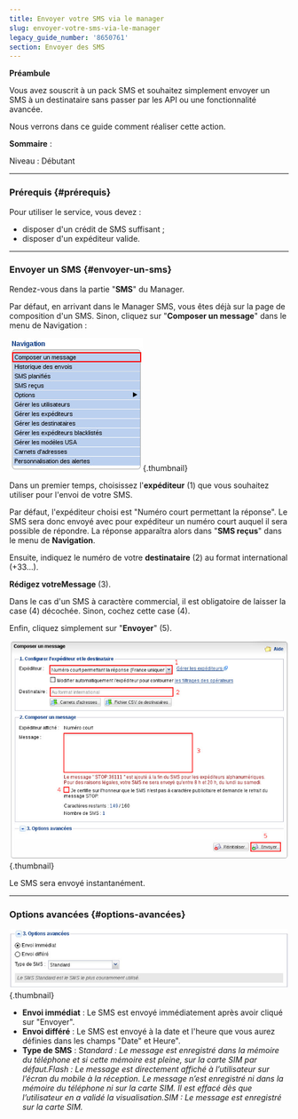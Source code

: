 ```yaml
---
title: Envoyer votre SMS via le manager
slug: envoyer-votre-sms-via-le-manager
legacy_guide_number: '8650761'
section: Envoyer des SMS
---
```


**Préambule**

Vous avez souscrit à un pack SMS et souhaitez simplement envoyer un SMS à un destinataire sans passer par les API ou une fonctionnalité avancée.

Nous verrons dans ce guide comment réaliser cette action.

**Sommaire** :

Niveau : Débutant

------------------------------------------------------------------------

### Prérequis {#prérequis}

Pour utiliser le service, vous devez :

-   disposer d'un crédit de SMS suffisant ;
-   disposer d'un expéditeur valide.

------------------------------------------------------------------------

### Envoyer un SMS {#envoyer-un-sms}

Rendez-vous dans la partie "**SMS**" du Manager.

Par défaut, en arrivant dans le Manager SMS, vous êtes déjà sur la page de composition d'un SMS. Sinon, cliquez sur "**Composer un message**" dans le menu de Navigation :

![](images/01.jpg){.thumbnail}

Dans un premier temps, choisissez l'**expéditeur** (1) que vous souhaitez utiliser pour l'envoi de votre SMS.

Par défaut, l'expéditeur choisi est "Numéro court permettant la réponse". Le SMS sera donc envoyé avec pour expéditeur un numéro court auquel il sera possible de répondre. La réponse apparaîtra alors dans "**SMS reçus**" dans le menu de **Navigation**.

Ensuite, indiquez le numéro de votre **destinataire** (2) au format international (+33...).

**Rédigez votreMessage** (3).

Dans le cas d'un SMS à caractère commercial, il est obligatoire de laisser la case (4) décochée. Sinon, cochez cette case (4).

Enfin, cliquez simplement sur "**Envoyer**" (5).

![](images/02.jpg){.thumbnail}

Le SMS sera envoyé instantanément.

------------------------------------------------------------------------

### Options avancées {#options-avancées}

![](images/03.jpg){.thumbnail}

-   **Envoi immédiat** : Le SMS est envoyé immédiatement après avoir cliqué sur "Envoyer".
-   **Envoi différé** : Le SMS est envoyé à la date et l'heure que vous aurez définies dans les champs "Date" et Heure".
-   **Type de SMS** : S*tandard : Le message est enregistré dans la mémoire du téléphone et si cette mémoire est pleine, sur la carte SIM par défaut.Flash : Le message est directement affiché à l’utilisateur sur l’écran du mobile à la réception. Le message n’est enregistré ni dans la mémoire du téléphone ni sur la carte SIM. Il est effacé dès que l’utilisateur en a validé la visualisation.SIM : Le message est enregistré sur la carte SIM.*


